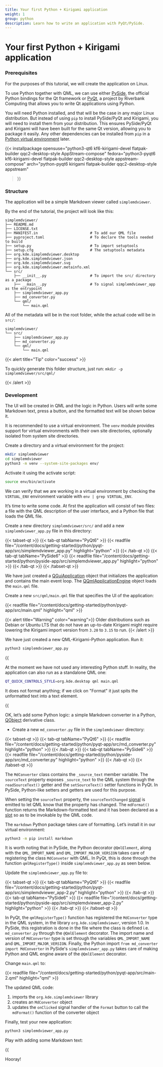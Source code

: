 ```yaml
---
title: Your first Python + Kirigami application
weight: 1
group: python
description: Learn how to write an application with PyQt/PySide.
---
```


# Your first Python + Kirigami application

### Prerequisites

For the purposes of this tutorial, we will create the application on Linux.

To use Python together with QML, we can use either [PySide](https://doc.qt.io/qtforpython-6/), the official Python bindings for the Qt framework or [PyQt](https://riverbankcomputing.com/software/pyqt/intro), a project by Riverbank Computing that allows you to write Qt applications using Python.

You will need Python installed, and that will be the case in any major Linux distribution. But instead of using `pip` to install PySide/PyQt and Kirigami, you will need to install them from your distribution. This ensures PySide/PyQt and Kirigami will have been built for the same Qt version, allowing you to package it easily. Any other dependencies can be installed from `pip` in a [Python virtual environment](https://docs.python.org/3/library/venv.html) later.

\{{< installpackage opensuse="python3-qt6 kf6-kirigami-devel flatpak-builder qqc2-desktop-style AppStream-compose" fedora="python3-pyqt6 kf6-kirigami-devel flatpak-builder qqc2-desktop-style appstream-compose" arch="python-pyqt6 kirigami flatpak-builder qqc2-desktop-style appstream"

> \}}

### Structure

The application will be a simple Markdown viewer called `simplemdviewer`.

By the end of the tutorial, the project will look like this:

```
simplemdviewer/
├── README.md
├── LICENSE.txt
├── MANIFEST.in                        # To add our QML file
├── pyproject.toml                     # To declare the tools needed to build
├── setup.py                           # To import setuptools
├── setup.cfg                          # The setuptools metadata
├── org.kde.simplemdviewer.desktop
├── org.kde.simplemdviewer.json
├── org.kde.simplemdviewer.svg
├── org.kde.simplemdviewer.metainfo.xml
└── src/
    ├── __init__.py                    # To import the src/ directory as a package
    ├── __main__.py                    # To signal simplemdviewer_app as the entrypoint
    ├── simplemdviewer_app.py
    ├── md_converter.py
    └── qml/
        └── main.qml
```

All of the metadata will be in the root folder, while the actual code will be in `src/`:

```
simplemdviewer/
└── src/
    ├── simplemdviewer_app.py
    ├── md_converter.py
    └── qml/
        └── main.qml
```

\{{< alert title="Tip" color="success" >\}}

To quickly generate this folder structure, just run: `mkdir -p simplemdviewer/src/qml/`

\{{< /alert >\}}

### Development

The UI will be created in QML and the logic in Python. Users will write some Markdown text, press a button, and the formatted text will be shown below it.

It is recommended to use a virtual environment. The `venv` module provides support for virtual environments with their own site directories, optionally isolated from system site directories.

Create a directory and a virtual environment for the project:

```bash
mkdir simplemdviewer
cd simplemdviewer
python3 -m venv --system-site-packages env/
```

Activate it using the activate script:

```bash
source env/bin/activate
```

We can verify that we are working in a virtual environment by checking the `VIRTUAL_ENV` environment variable with `env | grep VIRTUAL_ENV`.

It’s time to write some code. At first the application will consist of two files: a file with the QML description of the user interface, and a Python file that loads the QML file.

Create a new directory `simplemdviewer/src/` and add a new `simplemdviewer_app.py` file in this directory:

\{{< tabset-qt >\}} \{{< tab-qt tabName="PyQt6" >\}} \{{< readfile file="/content/docs/getting-started/python/pyqt-app/src/simplemdviewer\_app.py" highlight="python" >\}} \{{< /tab-qt >\}} \{{< tab-qt tabName="PySide6" >\}} \{{< readfile file="/content/docs/getting-started/python/pyside-app/src/simplemdviewer\_app.py" highlight="python" >\}} \{{< /tab-qt >\}} \{{< /tabset-qt >\}}

We have just created a [QGuiApplication](https://doc.qt.io/qtforpython-6/PySide6/QtGui/QGuiApplication.html#PySide6.QtGui.QGuiApplication) object that initializes the application and contains the main event loop. The [QQmlApplicationEngine](https://doc.qt.io/qtforpython-6/PySide6/QtQml/QQmlApplicationEngine.html#PySide6.QtQml.QQmlApplicationEngine) object loads the `main.qml` file.

Create a new `src/qml/main.qml` file that specifies the UI of the application:

\{{< readfile file="/content/docs/getting-started/python/pyqt-app/src/main.qml" highlight="qml" >\}}

\{{< alert title="Warning" color="warning">\}} Older distributions such as Debian or Ubuntu LTS that do not have an up-to-date Kirigami might require lowering the Kirigami import version from `3.20` to `3.15` to run. \{{< /alert >\}}

We have just created a new QML-Kirigami-Python application. Run it:

```bash
python3 simplemdviewer_app.py
```

\{{

At the moment we have not used any interesting Python stuff. In reality, the application can also run as a standalone QML one:

```bash
QT_QUICK_CONTROLS_STYLE=org.kde.desktop qml main.qml
```

It does not format anything; if we click on "Format" it just spits the unformatted text into a text element.

\{{

OK, let’s add some Python logic: a simple Markdown converter in a Python, [QObject](https://doc.qt.io/qtforpython-6/PySide6/QtCore/QObject.html) derivative class.

* Create a new `md_converter.py` file in the `simplemdviewer` directory:

\{{< tabset-qt >\}} \{{< tab-qt tabName="PyQt6" >\}} \{{< readfile file="/content/docs/getting-started/python/pyqt-app/src/md\_converter.py" highlight="python" >\}} \{{< /tab-qt >\}} \{{< tab-qt tabName="PySide6" >\}} \{{< readfile file="/content/docs/getting-started/python/pyside-app/src/md\_converter.py" highlight="python" >\}} \{{< /tab-qt >\}} \{{< /tabset-qt >\}}

The `MdConverter` class contains the `_source_text` member variable. The `sourceText` property exposes `_source_text` to the QML system through the `readSourceText()` getter and the `setSourceText()` setter functions in PyQt. In PySide, Python-like setters and getters are used for this purpose.

When setting the `sourceText` property, the `sourceTextChanged` [signal](https://doc.qt.io/qtforpython-6/overviews/signalsandslots.html#signals) is emitted to let QML know that the property has changed. The `mdFormat()` function returns the Markdown-formatted text and it has been declared as a [slot](https://doc.qt.io/qtforpython-6/overviews/signalsandslots.html#slots) so as to be invokable by the QML code.

The `markdown` Python package takes care of formatting. Let’s install it in our virtual environment:

```bash
python3 -m pip install markdown
```

It is worth noting that in PySide, the Python decorator `@QmlElement`, along with the `QML_IMPORT_NAME` and `QML_IMPORT_MAJOR_VERSION` takes care of registering the class `MdConveter` with QML. In PyQt, this is done through the function `qmlRegisterType()` inside `simplemdviewer_app.py` as seen below.

Update the `simplemdviewer_app.py` file to:

\{{< tabset-qt >\}} \{{< tab-qt tabName="PyQt6" >\}} \{{< readfile file="/content/docs/getting-started/python/pyqt-app/src/simplemdviewer\_app-2.py" highlight="python" >\}} \{{< /tab-qt >\}} \{{< tab-qt tabName="PySide6" >\}} \{{< readfile file="/content/docs/getting-started/python/pyside-app/src/simplemdviewer\_app-2.py" highlight="python" >\}} \{{< /tab-qt >\}} \{{< /tabset-qt >\}}

In PyQt, the `qmlRegisterType()` function has registered the `MdConverter` type in the QML system, in the library `org.kde.simplemdviewer`, version 1.0. In PySide, this registration is done in the file where the class is defined i.e. `md_converter.py` through the `@QmlElement` decorator. The import name and version of `MdConverter` type is set through the variables `QML_IMPORT_NAME` and `QML_IMPORT_MAJOR_VERSION`. Finally, the Python import `from md_converter import MdConverter` in PySide's `simplemdviewer_app.py` takes care of making Python and QML engine aware of the `@QmlElement` decorator.

Change `main.qml` to:

\{{< readfile file="/content/docs/getting-started/python/pyqt-app/src/main-2.qml" highlight="qml" >\}}

The updated QML code:

1. imports the `org.kde.simplemdviewer` library
2. creates an `MdConverter` object
3. updates the `onClicked` signal handler of the `Format` button to call the `mdFormat()` function of the converter object

Finally, test your new application:

```bash
python3 simplemdviewer_app.py
```

Play with adding some Markdown text:

\{{

Hooray!
